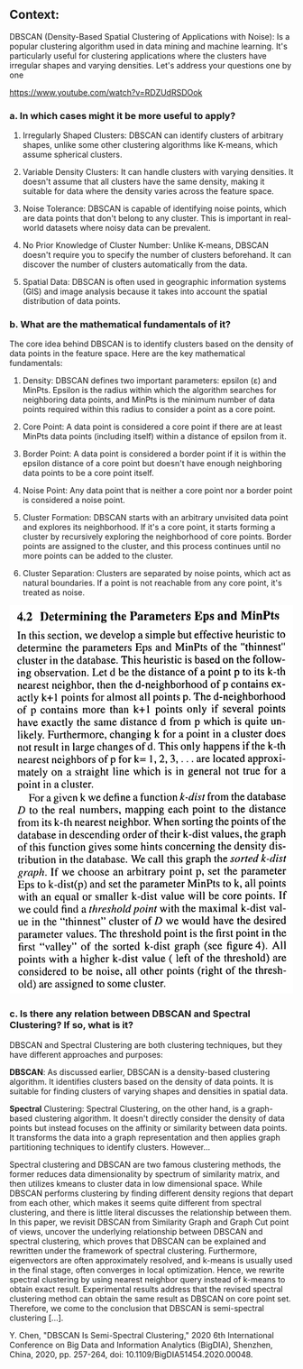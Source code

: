 ## Context:

DBSCAN (Density-Based Spatial Clustering of Applications with Noise): Is a popular clustering algorithm used in data mining and machine learning. It's particularly useful for clustering applications where the clusters have irregular shapes and varying densities. Let's address your questions one by one

https://www.youtube.com/watch?v=RDZUdRSDOok

### a. In which cases might it be more useful to apply?

1. Irregularly Shaped Clusters: DBSCAN can identify clusters of arbitrary shapes, unlike some other clustering algorithms like K-means, which assume spherical clusters.

2. Variable Density Clusters: It can handle clusters with varying densities. It doesn't assume that all clusters have the same density, making it suitable for data where the density varies across the feature space.

3. Noise Tolerance: DBSCAN is capable of identifying noise points, which are data points that don't belong to any cluster. This is important in real-world datasets where noisy data can be prevalent.

4. No Prior Knowledge of Cluster Number: Unlike K-means, DBSCAN doesn't require you to specify the number of clusters beforehand. It can discover the number of clusters automatically from the data.

5. Spatial Data: DBSCAN is often used in geographic information systems (GIS) and image analysis because it takes into account the spatial distribution of data points.

### b. What are the mathematical fundamentals of it?

The core idea behind DBSCAN is to identify clusters based on the density of data points in the feature space. Here are the key mathematical fundamentals:

1. Density: DBSCAN defines two important parameters: epsilon (ε) and MinPts. Epsilon is the radius within which the algorithm searches for neighboring data points, and MinPts is the minimum number of data points required within this radius to consider a point as a core point.

2. Core Point: A data point is considered a core point if there are at least MinPts data points (including itself) within a distance of epsilon from it.

3. Border Point: A data point is considered a border point if it is within the epsilon distance of a core point but doesn't have enough neighboring data points to be a core point itself.

4. Noise Point: Any data point that is neither a core point nor a border point is considered a noise point.

5. Cluster Formation: DBSCAN starts with an arbitrary unvisited data point and explores its neighborhood. If it's a core point, it starts forming a cluster by recursively exploring the neighborhood of core points. Border points are assigned to the cluster, and this process continues until no more points can be added to the cluster.

6. Cluster Separation: Clusters are separated by noise points, which act as natural boundaries. If a point is not reachable from any core point, it's treated as noise.

![Alt text](image.png)

### c. Is there any relation between DBSCAN and Spectral Clustering? If so, what is it?

DBSCAN and Spectral Clustering are both clustering techniques, but they have different approaches and purposes:

**DBSCAN**: As discussed earlier, DBSCAN is a density-based clustering algorithm. It identifies clusters based on the density of data points. It is suitable for finding clusters of varying shapes and densities in spatial data.

**Spectral** Clustering: Spectral Clustering, on the other hand, is a graph-based clustering algorithm. It doesn't directly consider the density of data points but instead focuses on the affinity or similarity between data points. It transforms the data into a graph representation and then applies graph partitioning techniques to identify clusters. However...

Spectral clustering and DBSCAN are two famous clustering methods, the former reduces data dimensionality by spectrum of similarity matrix, and then utilizes kmeans to cluster data in low dimensional space. While DBSCAN performs clustering by finding different density regions that depart from each other, which makes it seems quite different from spectral clustering, and there is little literal discusses the relationship between them. In this paper, we revisit DBSCAN from Similarity Graph and Graph Cut point of views, uncover the underlying relationship between DBSCAN and spectral clustering, which proves that DBSCAN can be explained and rewritten under the framework of spectral clustering. Furthermore, eigenvectors are often approximately resolved, and k-means is usually used in the final stage, often converges in local optimization. Hence, we rewrite spectral clustering by using nearest neighbor query instead of k-means to obtain exact result. Experimental results address that the revised spectral clustering method can obtain the same result as DBSCAN on core point set. Therefore, we come to the conclusion that DBSCAN is semi-spectral clustering [...].

Y. Chen, "DBSCAN Is Semi-Spectral Clustering," 2020 6th International Conference on Big Data and Information Analytics (BigDIA), Shenzhen, China, 2020, pp. 257-264, doi: 10.1109/BigDIA51454.2020.00048.
